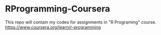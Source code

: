 # RProgramming-Coursera
This repo will contain my codes for assignments in "R Programing" course. https://www.coursera.org/learn/r-programming
